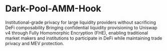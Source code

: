 # Dark-Pool-AMM-Hook
Institutional-grade privacy for large liquidity providers without sacrificing DeFi composability  Bringing confidential liquidity provisioning to Uniswap v4 through Fully Homomorphic Encryption (FHE), enabling traditional market makers and institutions to participate in DeFi while maintaining trade privacy and MEV protection.
